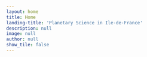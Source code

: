 ```yaml
---
layout: home
title: Home
landing-title: 'Planetary Science in Ile-de-France'
description: null
image: null
author: null
show_tile: false
---
```

